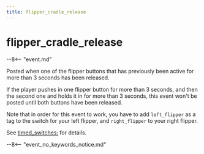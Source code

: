 ```yaml
---
title: flipper_cradle_release
---
```


# flipper_cradle_release


--8<-- "event.md"

Posted when one of the flipper buttons that has previously been active
for more than 3 seconds has been released.

If the player pushes in one flipper button for more than 3 seconds, and
then the second one and holds it in for more than 3 seconds, this event
won't be posted until both buttons have been released.

Note that in order for this event to work, you have to add
`left_flipper` as a tag to the switch for your left flipper, and
`right_flipper` to your right flipper.

See [timed_switches:](../config/timed_switches.md) for details.

--8<-- "event_no_keywords_notice.md"

